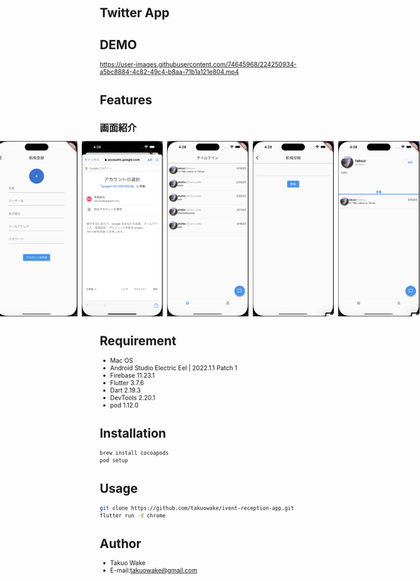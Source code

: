 # Twitter App

# DEMO


https://user-images.githubusercontent.com/74645968/224250934-a5bc8884-4c82-49c4-b8aa-71b1a121e804.mp4

# Features

<div>
  <h2>画面紹介</h2>
  <div style="display: flex; justify-content: center;">
    <img src="/assets/images/login.png" width="200" height="400" style="margin-left: 10px;">
    <img src="/assets/images/register.png" width="200" height="400" style="margin-right: 10px;">
    <img src="/assets/images/google_login.png" width="200" height="400" style="margin-right: 10px;">
    <img src="/assets/images/timeline.png" width="200" height="400" style="margin-right: 10px;">
    <img src="/assets/images/new_tweet.png" width="200" height="400" style="margin-right: 10px;">
    <img src="/assets/images/myprofile.png" width="200" height="400" style="margin-right: 10px;">
    <img src="/assets/images/profile_edit.png" width="200" height="400" style="margin-right: 10px;">
  </div>
</div>

# Requirement

* Mac OS
* Android Studio Electric Eel | 2022.1.1 Patch 1
* Firebase 11.23.1
* Flutter 3.7.6
* Dart 2.19.3
* DevTools 2.20.1
* pod 1.12.0


# Installation

```bash
brew install cocoapods
pod setup
```

# Usage

```bash
git clone https://github.com/takuowake/ivent-reception-app.git
flutter run -d chrome
```

# Author

* Takuo Wake
* E-mail:takuowake@gmail.com
